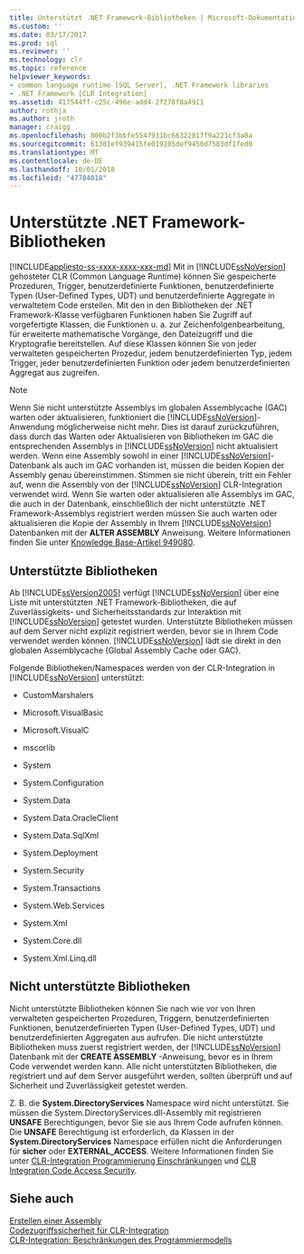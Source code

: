 ```yaml
---
title: Unterstützt .NET Framework-Bibliotheken | Microsoft-Dokumentation
ms.custom: ''
ms.date: 03/17/2017
ms.prod: sql
ms.reviewer: ''
ms.technology: clr
ms.topic: reference
helpviewer_keywords:
- common language runtime [SQL Server], .NET Framework libraries
- .NET Framework [CLR Integration]
ms.assetid: 417544ff-c25c-496e-add4-2f278f8a4911
author: rothja
ms.author: jroth
manager: craigg
ms.openlocfilehash: 800b2f3bbfe5547931bc66322817f9a221cf3a8a
ms.sourcegitcommit: 61381ef939415fe019285def9450d7583df1fed0
ms.translationtype: MT
ms.contentlocale: de-DE
ms.lasthandoff: 10/01/2018
ms.locfileid: "47704018"
---
```

# <a name="supported-net-framework-libraries"></a>Unterstützte .NET Framework-Bibliotheken
[!INCLUDE[appliesto-ss-xxxx-xxxx-xxx-md](../../../includes/appliesto-ss-xxxx-xxxx-xxx-md.md)]
  Mit in [!INCLUDE[ssNoVersion](../../../includes/ssnoversion-md.md)] gehosteter CLR (Common Language Runtime) können Sie gespeicherte Prozeduren, Trigger, benutzerdefinierte Funktionen, benutzerdefinierte Typen (User-Defined Types, UDT) und benutzerdefinierte Aggregate in verwaltetem Code erstellen. Mit den in den Bibliotheken der .NET Framework-Klasse verfügbaren Funktionen haben Sie Zugriff auf vorgefertigte Klassen, die Funktionen u. a. zur Zeichenfolgenbearbeitung, für erweiterte mathematische Vorgänge, den Dateizugriff und die Kryptografie bereitstellen. Auf diese Klassen können Sie von jeder verwalteten gespeicherten Prozedur, jedem benutzerdefinierten Typ, jedem Trigger, jeder benutzerdefinierten Funktion oder jedem benutzerdefinierten Aggregat aus zugreifen.  
  
> [!NOTE]  
>  Wenn Sie nicht unterstützte Assemblys im globalen Assemblycache (GAC) warten oder aktualisieren, funktioniert die [!INCLUDE[ssNoVersion](../../../includes/ssnoversion-md.md)]-Anwendung möglicherweise nicht mehr. Dies ist darauf zurückzuführen, dass durch das Warten oder Aktualisieren von Bibliotheken im GAC die entsprechenden Assemblys in [!INCLUDE[ssNoVersion](../../../includes/ssnoversion-md.md)] nicht aktualisiert werden. Wenn eine Assembly sowohl in einer [!INCLUDE[ssNoVersion](../../../includes/ssnoversion-md.md)]-Datenbank als auch im GAC vorhanden ist, müssen die beiden Kopien der Assembly genau übereinstimmen. Stimmen sie nicht überein, tritt ein Fehler auf, wenn die Assembly von der [!INCLUDE[ssNoVersion](../../../includes/ssnoversion-md.md)] CLR-Integration verwendet wird. Wenn Sie warten oder aktualisieren alle Assemblys im GAC, die auch in der Datenbank, einschließlich der nicht unterstützte .NET Framework-Assemblys registriert werden müssen Sie auch warten oder aktualisieren die Kopie der Assembly in Ihrem [!INCLUDE[ssNoVersion](../../../includes/ssnoversion-md.md)] Datenbanken mit der  **ALTER ASSEMBLY** Anweisung. Weitere Informationen finden Sie unter [Knowledge Base-Artikel 949080](http://support.microsoft.com/kb/949080).  
  
## <a name="supported-libraries"></a>Unterstützte Bibliotheken  
 Ab [!INCLUDE[ssVersion2005](../../../includes/ssversion2005-md.md)] verfügt [!INCLUDE[ssNoVersion](../../../includes/ssnoversion-md.md)] über eine Liste mit unterstützten .NET Framework-Bibliotheken, die auf Zuverlässigkeits- und Sicherheitsstandards zur Interaktion mit [!INCLUDE[ssNoVersion](../../../includes/ssnoversion-md.md)] getestet wurden. Unterstützte Bibliotheken müssen auf dem Server nicht explizit registriert werden, bevor sie in Ihrem Code verwendet werden können. [!INCLUDE[ssNoVersion](../../../includes/ssnoversion-md.md)] lädt sie direkt in den globalen Assemblycache (Global Assembly Cache oder GAC).  
  
 Folgende Bibliotheken/Namespaces werden von der CLR-Integration in [!INCLUDE[ssNoVersion](../../../includes/ssnoversion-md.md)] unterstützt:  
  
-   CustomMarshalers  
  
-   Microsoft.VisualBasic  
  
-   Microsoft.VisualC  
  
-   mscorlib  
  
-   System  
  
-   System.Configuration  
  
-   System.Data  
  
-   System.Data.OracleClient  
  
-   System.Data.SqlXml  
  
-   System.Deployment  
  
-   System.Security  
  
-   System.Transactions  
  
-   System.Web.Services  
  
-   System.Xml  
  
-   System.Core.dll  
  
-   System.Xml.Linq.dll  
  
## <a name="unsupported-libraries"></a>Nicht unterstützte Bibliotheken  
 Nicht unterstützte Bibliotheken können Sie nach wie vor von Ihren verwalteten gespeicherten Prozeduren, Triggern, benutzerdefinierten Funktionen, benutzerdefinierten Typen (User-Defined Types, UDT) und benutzerdefinierten Aggregaten aus aufrufen. Die nicht unterstützte Bibliotheken muss zuerst registriert werden, der [!INCLUDE[ssNoVersion](../../../includes/ssnoversion-md.md)] Datenbank mit der **CREATE ASSEMBLY** -Anweisung, bevor es in Ihrem Code verwendet werden kann. Alle nicht unterstützten Bibliotheken, die registriert und auf dem Server ausgeführt werden, sollten überprüft und auf Sicherheit und Zuverlässigkeit getestet werden.  
  
 Z. B. die **System.DirectoryServices** Namespace wird nicht unterstützt. Sie müssen die System.DirectoryServices.dll-Assembly mit registrieren **UNSAFE** Berechtigungen, bevor Sie sie aus Ihrem Code aufrufen können. Die **UNSAFE** Berechtigung ist erforderlich, da Klassen in der **System.DirectoryServices** Namespace erfüllen nicht die Anforderungen für **sicher** oder  **EXTERNAL_ACCESS**. Weitere Informationen finden Sie unter [CLR-Integration Programmierung Einschränkungen](../../../relational-databases/clr-integration/database-objects/clr-integration-programming-model-restrictions.md) und [CLR Integration Code Access Security](../../../relational-databases/clr-integration/security/clr-integration-code-access-security.md).  
  
## <a name="see-also"></a>Siehe auch  
 [Erstellen einer Assembly](../../../relational-databases/clr-integration/assemblies/creating-an-assembly.md)   
 [Codezugriffssicherheit für CLR-Integration](../../../relational-databases/clr-integration/security/clr-integration-code-access-security.md)   
 [CLR-Integration: Beschränkungen des Programmiermodells](../../../relational-databases/clr-integration/database-objects/clr-integration-programming-model-restrictions.md)  
  
  

